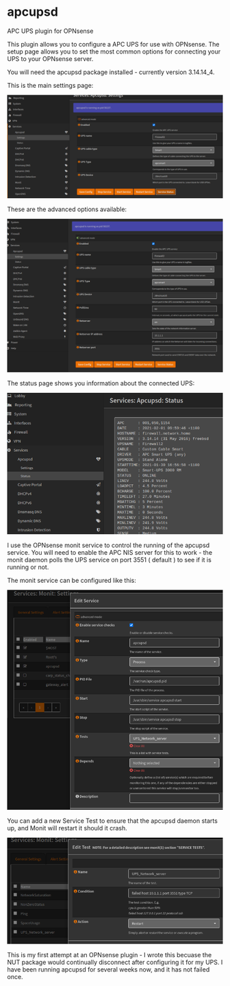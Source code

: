 # apcupsd
APC UPS plugin for OPNsense

This plugin allows you to configure a APC UPS for use with OPNsense. The setup page allows you to set the most common options for connecting your UPS to your OPNsense server.

You will need the apcupsd package installed - currently version 3.14.14_4.

This is the main settings page:

![apcupsd settings](https://github.com/Gibbon99/apcupsd/blob/master/Docs/apcupsd_settings.png?raw=true)

These are the advanced options available:

![apcupsd advanced settings](https://github.com/Gibbon99/apcupsd/blob/master/Docs/apcupsd_adv.png?raw=true)

The status page shows you information about the connected UPS:

![UPS Status](https://github.com/Gibbon99/apcupsd/blob/master/Docs/apcupsd_status.png?raw=true)



I use the OPNsense monit service to control the running of the apcupsd service.  You will need to enable the APC NIS server for this to work - the monit daemon polls the UPS service on port 3551 ( default ) to see if it is running or not.

The monit service can be configured like this:

![Monit service config](https://github.com/Gibbon99/apcupsd/blob/master/Docs/monit_apc.png)

You can add a new Service Test to ensure that the apcupsd daemon starts up, and Monit will restart it should it crash.

![Monit Service Test](https://github.com/Gibbon99/apcupsd/blob/master/Docs/monit_apc_test.png?raw=true)


This is my first attempt at an OPNsense plugin - I wrote this becuase the NUT package would continually disconnect after configuring it for my UPS. I have been running apcupsd for several weeks now, and it has not failed once.


